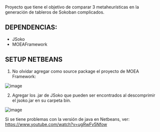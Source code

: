Proyecto que tiene el objetivo de comparar 3 metaheurísticas en la generación de tableros de Sokoban complicados.

## DEPENDENCIAS:
- JSoko
- MOEAFramework

## SETUP NETBEANS
1. No olvidar agregar como source package el proyecto de MOEA Framework:

![image](https://github.com/hansschaa/Proyecto_Metaheur-sticas/assets/13873346/e9e9233a-33bd-455d-a4a3-d849f08a6789)

2. Agregar los .jar de JSoko que pueden ser encontrados al descomprimir el jsoko.jar en su carpeta bin.

![image](https://github.com/hansschaa/Proyecto_Metaheur-sticas/assets/13873346/2d98217a-e585-4e74-8dcb-f5f8e423d239)

Si se tiene problemas con la versión de java en Netbeans, ver: https://www.youtube.com/watch?v=ugRwFv5Nfow
